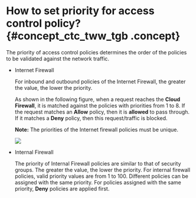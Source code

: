 # How to set priority for access control policy? {#concept_ctc_tww_tgb .concept}

The priority of access control policies determines the order of the policies to be validated against the network traffic.

-   Internet Firewall

    For inbound and outbound policies of the Internet Firewall, the greater the value, the lower the priority.

    As shown in the following figure, when a request reaches the **Cloud Firewall**, it is matched against the policies with priorities from 1 to 8. If the request matches an **Allow** policy, then it is **allowed** to pass through. If it matches a **Deny** policy, then this request/traffic is blocked.

    **Note:** The priorities of the Internet firewall policies must be unique.

    ![](http://static-aliyun-doc.oss-cn-hangzhou.aliyuncs.com/assets/img/124619/155652717938802_en-US.png)

-   Internal Firewall

    The priority of Internal Firewall policies are similar to that of security groups. The greater the value, the lower the priority. For internal firewall policies, valid priority values are from 1 to 100. Different policies can be assigned with the same priority. For policies assigned with the same priority, **Deny** policies are applied first.


